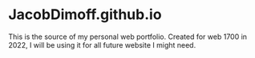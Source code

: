 # JacobDimoff.github.io
This is the source of my personal web portfolio. Created for web 1700 in 2022, I will be using it for all future website I might need.
